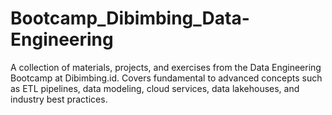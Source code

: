 # Bootcamp_Dibimbing_Data-Engineering
A collection of materials, projects, and exercises from the Data Engineering Bootcamp at Dibimbing.id. Covers fundamental to advanced concepts such as ETL pipelines, data modeling, cloud services, data lakehouses, and industry best practices.
